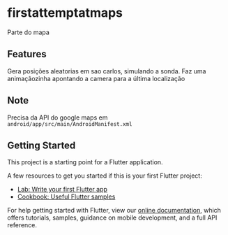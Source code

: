 # firstattemptatmaps

Parte do mapa

## Features
Gera posições aleatorias em sao carlos, simulando a sonda. Faz uma animaçãozinha apontando a camera para a última localização

## Note
Precisa da API do google maps em `android/app/src/main/AndroidManifest.xml`

## Getting Started

This project is a starting point for a Flutter application.

A few resources to get you started if this is your first Flutter project:

- [Lab: Write your first Flutter app](https://flutter.dev/docs/get-started/codelab)
- [Cookbook: Useful Flutter samples](https://flutter.dev/docs/cookbook)

For help getting started with Flutter, view our
[online documentation](https://flutter.dev/docs), which offers tutorials,
samples, guidance on mobile development, and a full API reference.
